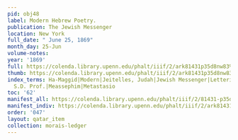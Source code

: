 ```yaml
---
pid: obj48
label: Modern Hebrew Poetry.
publication: The Jewish Messenger
location: New York
full_date: " June 25, 1869"
month_day: 25-Jun
volume-notes:
year: '1869'
full: https://colenda.library.upenn.edu/phalt/iiif/2/ark81431p35d8nw83%2FSHA256E-s7364422--26541167c7c22ccbd5c3d1c92e0060a05aebe54e415f62396aab9ef876497886.jpeg/full/3500,/0/default.jpg
thumb: https://colenda.library.upenn.edu/phalt/iiif/2/ark81431p35d8nw83%2FSHA256E-s7364422--26541167c7c22ccbd5c3d1c92e0060a05aebe54e415f62396aab9ef876497886.jpeg/full/!200,200/0/default.jpg
index_terms: Ha-Maggid|Modern|Jeitelles, Judah|Jewish Messenger|Letteris, Mayer M.|Luzzatto,
  S.D. Prof.|Meassephim|Metastasio
toc: '62'
manifest_all: https://colenda.library.upenn.edu/phalt/iiif/2/81431-p35d8nw83/manifest
manifest_indiv: https://colenda.library.upenn.edu/phalt/iiif/2/ark81431p35d8nw83%2FSHA256E-s7364422--26541167c7c22ccbd5c3d1c92e0060a05aebe54e415f62396aab9ef876497886.jpeg
order: '047'
layout: qatar_item
collection: morais-ledger
---
```

